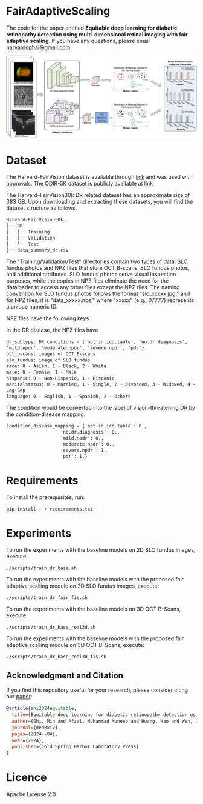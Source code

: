 # FairAdaptiveScaling

The code for the paper entitled **Equitable deep learning for diabetic retinopathy detection using multi-dimensional retinal imaging with fair adaptive scaling**. If you have any questions, please email <harvardophai@gmail.com>.

<img src="fig/motivation.jpg" width="800">

# Dataset
The Harvard-FairVision dataset is available through [link](https://drive.google.com/drive/folders/1sLX2O_0AlrjY6JmdKijiV1zducsOsd0m?usp=sharing) and was used with approvals. The ODIR-5K dataset is publicly available at [link](https://www.kaggle.com/datasets/andrewmvd/ocular-disease-recognition-odir5k) 

The Harvard-FairVision30k DR related dataset has an approximate size of 383 GB. Upon downloading and extracting these datasets, you will find the dataset structure as follows.

```
Harvard-FairVision30k:
├── DR
│   ├── Training
│   ├── Validation
│   └── Test
├── data_summary_dr.csv
```
The "Training/Validation/Test" directories contain two types of data: SLO fundus photos and NPZ files that store OCT B-scans, SLO fundus photos, and additional attributes. SLO fundus photos serve visual inspection purposes, while the copies in NPZ files eliminate the need for the dataloader to access any other files except the NPZ files. The naming convention for SLO fundus photos follows the format "slo_xxxxx.jpg," and for NPZ files, it is "data_xxxxx.npz," where "xxxxx" (e.g., 07777) represents a unique numeric ID.

NPZ files have the following keys. 

In the DR disease, the NPZ files have
```
dr_subtype: DR conditions - {'not.in.icd.table', 'no.dr.diagnosis', 'mild.npdr', 'moderate.npdr', 'severe.npdr', 'pdr'}
oct_bscans: images of OCT B-scans
slo_fundus: image of SLO fundus
race: 0 - Asian, 1 - Black, 2 - White
male: 0 - Female, 1 - Male
hispanic: 0 - Non-Hispanic, 1 - Hispanic
maritalstatus: 0 - Married, 1 - Single, 2 - Divorced, 3 - Widowed, 4 - Leg-Sep
language: 0 - English, 1 - Spanish, 2 - Others
```
The condition would be converted into the label of vision-threatening DR by the condition-disease mapping.
```
condition_disease_mapping = {'not.in.icd.table': 0.,
                    'no.dr.diagnosis': 0.,
                    'mild.npdr': 0.,
                    'moderate.npdr': 0.,
                    'severe.npdr': 1.,
                    'pdr': 1.}
```

# Requirements

To install the prerequisites, run:

```
pip install - r requirements.txt
```

# Experiments

To run the experiments with the baseline models on 2D SLO fundus images, execute:
```
./scripts/train_dr_base.sh
```

To run the experiments with the baseline models with the proposed fair adaptive scalling module on 2D SLO fundus images, execute:
```
./scripts/train_dr_fair_fis.sh
```

To run the experiments with the baseline models on 3D OCT B-Scans, execute:
```
./scripts/train_dr_base_real3d.sh
```

To run the experiments with the baseline models with the proposed fair adaptive scalling module on 3D OCT B-Scans, execute:
```
./scripts/train_dr_base_real3d_fis.sh
```

## Acknowledgment and Citation

If you find this repository useful for your research, please consider citing our [paper](https://www.medrxiv.org/content/10.1101/2024.04.13.24305759v2.full.pdf):

```bibtex
@article{shi2024equitable,
  title={Equitable deep learning for diabetic retinopathy detection using multi-dimensional retinal imaging with fair adaptive scaling: a retrospective study},
  author={Shi, Min and Afzal, Muhammad Muneeb and Huang, Hao and Wen, Congcong and Luo, Yan and Khan, Muhammad Osama and Tian, Yu and Kim, Leo and Elze, Tobias and Fang, Yi and others},
  journal={medRxiv},
  pages={2024--04},
  year={2024},
  publisher={Cold Spring Harbor Laboratory Press}
}

```

# Licence

Apache License 2.0

